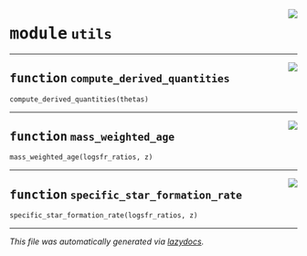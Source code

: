 <!-- markdownlint-disable -->

<a href="../pop_cosmos/utils.py#L0"><img align="right" style="float:right;" src="https://img.shields.io/badge/-source-cccccc?style=flat-square"></a>

# <kbd>module</kbd> `utils`





---

<a href="../pop_cosmos/utils.py#L4"><img align="right" style="float:right;" src="https://img.shields.io/badge/-source-cccccc?style=flat-square"></a>

## <kbd>function</kbd> `compute_derived_quantities`

```python
compute_derived_quantities(thetas)
```






---

<a href="../pop_cosmos/utils.py#L14"><img align="right" style="float:right;" src="https://img.shields.io/badge/-source-cccccc?style=flat-square"></a>

## <kbd>function</kbd> `mass_weighted_age`

```python
mass_weighted_age(logsfr_ratios, z)
```






---

<a href="../pop_cosmos/utils.py#L46"><img align="right" style="float:right;" src="https://img.shields.io/badge/-source-cccccc?style=flat-square"></a>

## <kbd>function</kbd> `specific_star_formation_rate`

```python
specific_star_formation_rate(logsfr_ratios, z)
```








---

_This file was automatically generated via [lazydocs](https://github.com/ml-tooling/lazydocs)._
